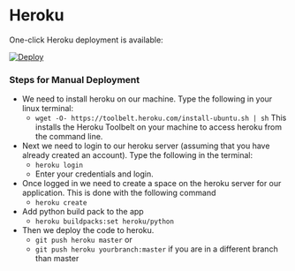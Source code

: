 # Heroku

One-click Heroku deployment is available:

[![Deploy](https://www.herokucdn.com/deploy/button.svg)](https://heroku.com/deploy?template=https://github.com/fossasia/badgeyay)

### Steps for Manual Deployment

* We need to install heroku on our machine. Type the following in your linux terminal:
	* ```wget -O- https://toolbelt.heroku.com/install-ubuntu.sh | sh```
  This installs the Heroku Toolbelt on your machine to access heroku from the command line.
* Next we need to login to our heroku server (assuming that you have already created an account). Type the following in the terminal:
	* ```heroku login```
    * Enter your credentials and login.
* Once logged in we need to create a space on the heroku server for our application. This is done with the following command
	* ```heroku create```
* Add python build pack to the app
    * ```heroku buildpacks:set heroku/python```
* Then we deploy the code to heroku.
	* ```git push heroku master``` or
    * ```git push heroku yourbranch:master``` if you are in a different branch than master